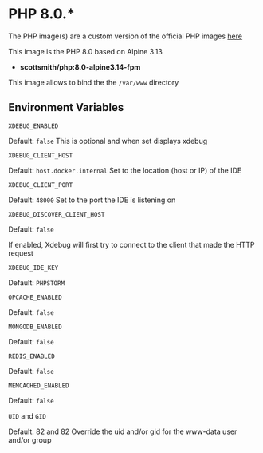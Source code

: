 # PHP 8.0.*
The PHP image(s) are a custom version of the official PHP images [here](https://github.com/docker-library/php)

This image is the PHP 8.0 based on Alpine 3.13

- **scottsmith/php:8.0-alpine3.14-fpm**

This image allows to bind the the `/var/www` directory

## Environment Variables
`XDEBUG_ENABLED`

Default: `false`
This is optional and when set displays xdebug

`XDEBUG_CLIENT_HOST`

Default: `host.docker.internal`
Set to the location (host or IP) of the IDE

`XDEBUG_CLIENT_PORT`

Default: `48000`
Set to the port the IDE is listening on

`XDEBUG_DISCOVER_CLIENT_HOST`

Default: `false`

If enabled, Xdebug will first try to connect to the client that made the HTTP request

`XDEBUG_IDE_KEY`

Default: `PHPSTORM`

`OPCACHE_ENABLED`

Default: `false`

`MONGODB_ENABLED`

Default: `false`

`REDIS_ENABLED`

Default: `false`

`MEMCACHED_ENABLED`

Default: `false`

`UID` and `GID`

Default: 82 and 82
Override the uid and/or gid for the www-data user and/or group
